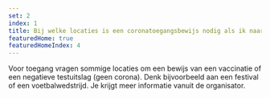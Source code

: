 ```yaml
---
set: 2
index: 1
title: Bij welke locaties is een coronatoegangsbewijs nodig als ik naar binnen wil?
featuredHome: true
featuredHomeIndex: 4
---
```

Voor toegang vragen sommige locaties om een bewijs van een vaccinatie of een negatieve testuitslag (geen corona). Denk bijvoorbeeld aan een festival of een voetbalwedstrijd. Je krijgt meer informatie vanuit de organisator.
